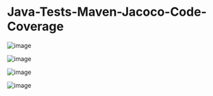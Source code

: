 # Java-Tests-Maven-Jacoco-Code-Coverage
![image](https://user-images.githubusercontent.com/56613291/156858899-55e99898-ab0f-48bd-903d-dfe61ba868fe.png)

![image](https://user-images.githubusercontent.com/56613291/156859102-7862ef63-feea-4bf9-8cf7-4f4e3d59ba8d.png)

![image](https://user-images.githubusercontent.com/56613291/156859118-ebc3d599-d3ad-4917-9547-a4decee95233.png)

![image](https://user-images.githubusercontent.com/56613291/156859138-251f4812-4822-4a69-84da-220f6b693195.png)


